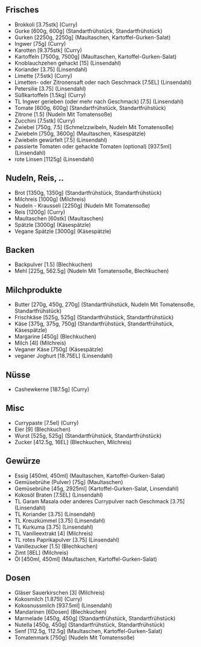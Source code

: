 ## Frisches
- Brokkoli [3.75stk] (Curry)
- Gurke [600g, 600g] (Standartfrühstück, Standartfrühstück)
- Gurken [2250g, 2250g] (Maultaschen, Kartoffel-Gurken-Salat)
- Ingwer [75g] (Curry)
- Karotten [9.375stk] (Curry)
- Kartoffeln [7500g, 7500g] (Maultaschen, Kartoffel-Gurken-Salat)
- Knoblauchzehen gehackt [15] (Linsendahl)
- Koriander [3.75] (Linsendahl)
- Limette [7.5stk] (Curry)
- Limetten- oder Zitronensaft oder nach Geschmack [7.5EL] (Linsendahl)
- Petersilie [3.75] (Linsendahl)
- Süßkartoffeln [1.5kg] (Curry)
- TL Ingwer gerieben (oder mehr nach Geschmack) [7.5] (Linsendahl)
- Tomate [600g, 600g] (Standartfrühstück, Standartfrühstück)
- Zitrone [1.5] (Nudeln Mit Tomatensoße)
- Zucchini [7.5stk] (Curry)
- Zwiebel [750g, 7.5] (Schmelzzwibeln, Nudeln Mit Tomatensoße)
- Zwiebeln [750g, 3600g] (Maultaschen, Käsespätzle)
- Zwiebeln gewürfelt [7.5] (Linsendahl)
- passierte Tomaten oder gehackte Tomaten (optional) [937.5ml] (Linsendahl)
- rote Linsen [1125g] (Linsendahl)

## Nudeln, Reis, ..
- Brot [1350g, 1350g] (Standartfrühstück, Standartfrühstück)
- Milchreis [1000g] (Milchreis)
- Nudeln - Krausseli [2250g] (Nudeln Mit Tomatensoße)
- Reis [1200g] (Curry)
- Maultaschen [60stk] (Maultaschen)
- Spätzle [3000g] (Käsespätzle)
- Vegane Spätzle [3000g] (Käsespätzle)


## Backen
- Backpulver [1.5] (Blechkuchen)
- Mehl [225g, 562.5g] (Nudeln Mit Tomatensoße, Blechkuchen)


## Milchprodukte
- Butter [270g, 450g, 270g] (Standartfrühstück, Nudeln Mit Tomatensoße, Standartfrühstück)
- Frischkäse [525g, 525g] (Standartfrühstück, Standartfrühstück)
- Käse [375g, 375g, 750g] (Standartfrühstück, Standartfrühstück, Käsespätzle)
- Margarine [450g] (Blechkuchen)
- Milch [4l] (Milchreis)
- Veganer Käse [750g] (Käsespätzle)
- veganer Joghurt [18.75EL] (Linsendahl)



## Nüsse
- Cashewkerne [187.5g] (Curry)


## Misc
- Currypaste [7.5el] (Curry)
- Eier [9] (Blechkuchen)
- Wurst [525g, 525g] (Standartfrühstück, Standartfrühstück)
- Zucker [412.5g, 16EL] (Blechkuchen, Milchreis)


## Gewürze
- Essig [450ml, 450ml] (Maultaschen, Kartoffel-Gurken-Salat)
- Gemüsebrühe (Pulver) [75g] (Maultaschen)
- Gemüsebrühe [45g, 2925ml] (Kartoffel-Gurken-Salat, Linsendahl)
- Kokosöl  Braten [7.5EL] (Linsendahl)
- TL Garam Masala oder anderes Currypulver nach Geschmack [3.75] (Linsendahl)
- TL Koriander [3.75] (Linsendahl)
- TL Kreuzkümmel [3.75] (Linsendahl)
- TL Kurkuma [3.75] (Linsendahl)
- TL Vanilleextrakt [4] (Milchreis)
- TL rotes Paprikapulver [3.75] (Linsendahl)
- Vanillezucker [1.5] (Blechkuchen)
- Zimt [8EL] (Milchreis)
- Öl [450ml, 450ml] (Maultaschen, Kartoffel-Gurken-Salat)


## Dosen
- Gläser Sauerkirschen [3] (Milchreis)
- Kokosmilch [1.875l] (Curry)
- Kokosnussmilch [937.5ml] (Linsendahl)
- Mandarinen [6Dosen] (Blechkuchen)
- Marmelade [450g, 450g] (Standartfrühstück, Standartfrühstück)
- Nutella [450g, 450g] (Standartfrühstück, Standartfrühstück)
- Senf [112.5g, 112.5g] (Maultaschen, Kartoffel-Gurken-Salat)
- Tomatenmark [750g] (Nudeln Mit Tomatensoße)


